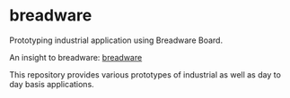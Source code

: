 # breadware

Prototyping industrial application using Breadware Board.

An insight to breadware: [breadware](https://docs.breadware.com/)

This repository provides various prototypes of industrial as well as day to day basis applications.

